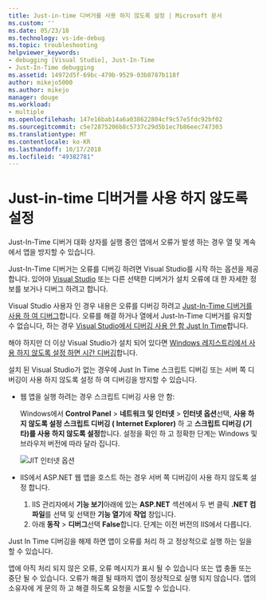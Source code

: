 ```yaml
---
title: Just-in-time 디버거를 사용 하지 않도록 설정 | Microsoft 문서
ms.custom: ''
ms.date: 05/23/18
ms.technology: vs-ide-debug
ms.topic: troubleshooting
helpviewer_keywords:
- debugging [Visual Studio], Just-In-Time
- Just-In-Time debugging
ms.assetid: 14972d5f-69bc-479b-9529-03b8787b118f
author: mikejo5000
ms.author: mikejo
manager: douge
ms.workload:
- multiple
ms.openlocfilehash: 147e16bab14a6a038622804cf9c57e5fdc92bf02
ms.sourcegitcommit: c5e72875206b8c5737c29d5b1ec7b86eec747303
ms.translationtype: MT
ms.contentlocale: ko-KR
ms.lasthandoff: 10/17/2018
ms.locfileid: "49382781"
---
```

# <a name="disable-the-just-in-time-debugger"></a>Just-in-time 디버거를 사용 하지 않도록 설정 

Just-In-Time 디버거 대화 상자를 실행 중인 앱에서 오류가 발생 하는 경우 열 및 계속에서 앱을 방지할 수 있습니다. 

Just-In-Time 디버거는 오류를 디버깅 하려면 Visual Studio를 시작 하는 옵션을 제공 합니다. 있어야 [Visual Studio](http://visualstudio.microsoft.com) 또는 다른 선택한 디버거가 설치 오류에 대 한 자세한 정보를 보거나 디버그 하려고 합니다. 

Visual Studio 사용자 인 경우 내용은 오류를 디버깅 하려고 [Just-In-Time 디버거를 사용 하 여 디버그](../debugger/debug-using-the-just-in-time-debugger.md)합니다. 오류를 해결 하거나 열에서 Just-In-Time 디버거를 유지할 수 없습니다, 하는 경우 [Visual Studio에서 디버깅 사용 안 함 Just In Time](debug-using-the-just-in-time-debugger.md#BKMK_Enabling)합니다. 

해야 하지만 더 이상 Visual Studio가 설치 되어 있다면 [Windows 레지스트리에서 사용 하지 않도록 설정 하면 시간 디버깅](debug-using-the-just-in-time-debugger.md#disable-just-in-time-debugging-from-the-windows-registry)합니다. 

설치 된 Visual Studio가 없는 경우에 Just In Time 스크립트 디버깅 또는 서버 쪽 디버깅이 사용 하지 않도록 설정 하 여 디버깅을 방지할 수 있습니다. 

- 웹 앱을 실행 하려는 경우 스크립트 디버깅 사용 안 함:
  
  Windows에서 **Control Panel** > **네트워크 및 인터넷** > **인터넷 옵션**선택, **사용 하지 않도록 설정 스크립트 디버깅 ( Internet Explorer)** 하 고 **스크립트 디버깅 (기타)를 사용 하지 않도록 설정**합니다. 설정을 확인 하 고 정확한 단계는 Windows 및 브라우저 버전에 따라 달라 집니다.
  
  ![JIT 인터넷 옵션](../debugger/media/jitinternetoptions.png "JIT 인터넷 옵션")
  
- IIS에서 ASP.NET 웹 앱을 호스트 하는 경우 서버 쪽 디버깅이 사용 하지 않도록 설정 합니다.

  1. IIS 관리자에서 **기능 보기**아래에 있는 **ASP.NET** 섹션에서 두 번 클릭 **.NET 컴파일**를 선택 및 선택한 **기능 열기**에 **작업** 창입니다. 
  1. 아래 **동작** > **디버그**선택 **False**합니다. 단계는 이전 버전의 IIS에서 다릅니다.

Just In Time 디버깅을 해제 하면 앱이 오류를 처리 하 고 정상적으로 실행 하는 일을 할 수 있습니다. 

앱에 아직 처리 되지 않은 오류, 오류 메시지가 표시 될 수 있습니다 또는 앱 충돌 또는 중단 될 수 있습니다. 오류가 해결 될 때까지 앱이 정상적으로 실행 되지 않습니다. 앱의 소유자에 게 문의 하 고 해결 하도록 요청을 시도할 수 있습니다.

